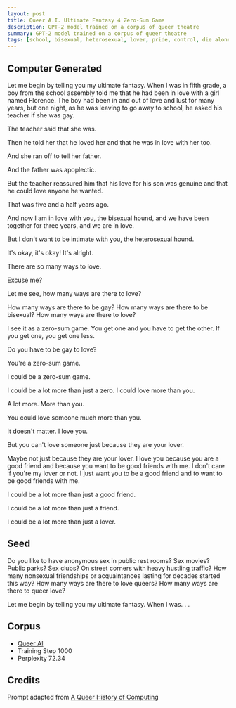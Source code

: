 ```yaml
---
layout: post
title: Queer A.I. Ultimate Fantasy 4 Zero-Sum Game
description: GPT-2 model trained on a corpus of queer theatre
summary: GPT-2 model trained on a corpus of queer theatre
tags: [school, bisexual, heterosexual, lover, pride, control, die alone, GPT-2, RunwayML, queer]
---
```


## Computer Generated

Let me begin by telling you my ultimate fantasy. When I was in fifth grade, a boy from the school assembly told me that he had been in love with a girl named Florence. The boy had been in and out of love and lust for many years, but one night, as he was leaving to go away to school, he asked his teacher if she was gay.

The teacher said that she was.

Then he told her that he loved her and that he was in love with her too.

And she ran off to tell her father.

And the father was apoplectic.

But the teacher reassured him that his love for his son was genuine and that he could love anyone he wanted.

That was five and a half years ago.

And now I am in love with you, the bisexual hound, and we have been together for three years, and we are in love.

But I don't want to be intimate with you, the heterosexual hound.

It's okay, it's okay! It's alright.

There are so many ways to love.

Excuse me?

Let me see, how many ways are there to love?

How many ways are there to be gay? How many ways are there to be bisexual? How many ways are there to love?

I see it as a zero-sum game. You get one and you have to get the other. If you get one, you get one less.

Do you have to be gay to love?

You're a zero-sum game.

I could be a zero-sum game.

I could be a lot more than just a zero. I could love more than you.

A lot more. More than you.

You could love someone much more than you.

It doesn't matter. I love you.

But you can't love someone just because they are your lover.

Maybe not just because they are your lover. I love you because you are a good friend and because you want to be good friends with me. I don't care if you're my lover or not. I just want you to be a good friend and to want to be good friends with me.

I could be a lot more than just a good friend.

I could be a lot more than just a friend.

I could be a lot more than just a lover.


## Seed

Do you like to have anonymous sex in public rest rooms? Sex movies? Public parks? Sex clubs? On street corners with heavy hustling traffic? How many nonsexual friendships or acquaintances lasting for decades started this way? How many ways are there to love queers? How many ways are there to queer love?

Let me begin by telling you my ultimate fantasy. When I was. . .

## Corpus

- [Queer AI](/queerai)
- Training Step 1000
- Perplexity 72.34

## Credits

Prompt adapted from [A Queer History of Computing](https://rhizome.org/editorial/2013/feb/19/queer-computing-1/)
